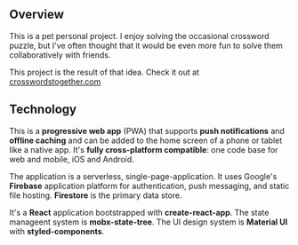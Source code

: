 ## Overview

This is a pet personal project. I enjoy solving the occasional crossword puzzle, but I've often thought that it would be even more fun to solve them collaboratively with friends.

This project is the result of that idea. Check it out at [crosswordstogether.com](https://crosswordstogether.com)

## Technology

This is a **progressive web app** (PWA) that supports **push notifications** and **offline caching** and can be added to the home screen of a phone or tablet like a native app. It's **fully cross-platform compatible**: one code base for web and mobile, iOS and Android.

The application is a serverless, single-page-application. It uses Google's **Firebase** application platform for authentication, push messaging, and static file hosting. **Firestore** is the primary data store.

It's a **React** application bootstrapped with **create-react-app**. The state manageent system is **mobx-state-tree**. The UI design system is **Material UI** with **styled-components**.
